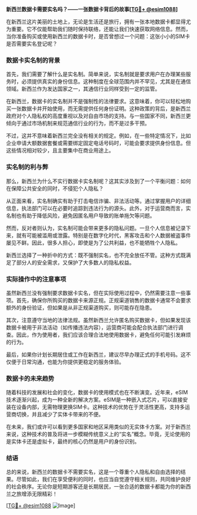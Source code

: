 **新西兰数据卡需要实名吗？——一张数据卡背后的故事[[TG💪+ @esim1088](https://t.me/s/esim1088)]**

在新西兰这片美丽的土地上，无论是生活还是旅行，拥有一张本地数据卡都显得尤为重要。它不仅能帮助我们随时保持联络，还能让我们快速获取网络信息。然而，当你准备购买或使用新西兰的数据卡时，是否曾想过一个问题：这张小小的SIM卡是否需要实名登记呢？

### 数据卡实名制的背景

首先，我们需要了解什么是实名制。简单来说，实名制就是要求用户在办理某些服务时，必须提供真实的身份信息。这种制度在全球范围内并不罕见，尤其是在通信领域。新西兰作为发达国家之一，其通信行业同样受到一定的监管。

在新西兰，数据卡的实名制并不是强制性的法律要求。这意味着，你可以轻松地购买一张数据卡并开始使用，而无需提供任何身份证明。这种政策的背后，是新西兰政府对个人隐私权的高度重视以及对自由市场的支持。与一些国家不同，新西兰更倾向于通过市场机制来规范通信行业的行为，而不是过多干预。

不过，这并不意味着新西兰完全没有相关的规定。例如，在一些特定情况下，比如企业申请大额数据套餐或需要绑定固定电话号码时，可能会要求提供身份信息。但这些情况相对较少，且主要集中在商业用途上。

### 实名制的利与弊

那么，新西兰为什么不实行数据卡实名制呢？这其实涉及到了一个平衡问题：如何在保障公共安全的同时，不侵犯个人隐私？

从正面来看，实名制确实有助于打击电信诈骗、非法活动等。通过掌握用户的详细信息，执法部门可以在必要时追踪到违法行为的源头。此外，对于运营商而言，实名制也有助于降低风险，避免因匿名用户导致的账单拖欠等问题。

然而，反对者则认为，实名制可能会带来更多的隐私问题。一旦个人信息被记录下来，就有可能被滥用或泄露。特别是在数字化时代，黑客攻击和个人数据被盗事件屡见不鲜。因此，很多人担心，即使是为了公共利益，也不能牺牲个人隐私。

新西兰选择了一种折中的方式：既不强制实名，也不完全放任不管。这种方式既满足了部分人的安全需求，又保护了大多数人的隐私权益。

### 实际操作中的注意事项

虽然新西兰没有强制要求数据卡实名，但在实际使用过程中，仍然需要注意一些事项。首先，确保你所购买的数据卡来源正规。正规渠道销售的数据卡通常不会要求额外的身份验证，但如果是从非正规渠道购买，则可能存在隐患。

其次，注意遵守当地的法律法规。虽然新西兰允许匿名购买数据卡，但如果发现该数据卡被用于非法活动（如传播违法内容），运营商可能会配合执法部门进行调查。因此，作为使用者，我们应该合理合法地使用数据卡，避免任何可能引发麻烦的行为。

最后，如果你计划长期居住或工作在新西兰，建议尽早办理正式的手机号码。这不仅便于日常沟通，也能为你提供更稳定的服务体验。

### 数据卡的未来趋势

随着科技的发展和社会的变化，数据卡的使用模式也在不断演变。近年来，eSIM技术逐渐兴起，成为一种全新的解决方案。eSIM是一种嵌入式芯片，可以直接安装在设备内部，无需物理更换SIM卡。这种技术的优势在于灵活性更高，支持多运营商切换，并且减少了实体卡带来的不便。

在未来，我们或许可以看到更多国家和地区采用类似的无实体卡方案。对于新西兰来说，这种技术的普及将进一步模糊传统意义上的“实名”概念。毕竟，无论使用的是实体卡还是虚拟卡，最终的核心仍然是用户的身份识别。

### 结语

总的来说，新西兰的数据卡不需要实名，这是一个尊重个人隐私和自由选择的结果。尽管如此，我们在享受便利的同时，也应当自觉遵守相关规则，共同维护良好的社会秩序。无论你是短期游客还是长期居民，一张合适的数据卡都能为你的新西兰之旅增添无限精彩！

[[TG💪+ @esim1088](https://t.me/s/esim1088) ![Image](https://i.postimg.cc/4NQfJmqS/Snipaste-2025-05-13-00-14-12.png)]